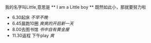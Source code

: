我的名字叫Little,意思是 ** I am a Little boy **
既然如此小，那就要努力啦
- 6.30起床 _不早不晚_
- 6.45晨跑10圈 _爽爽的开启新一天_
- 8.00去图书馆 _书中自有黄金屋_
- 11.30返程
下午play _爽_
